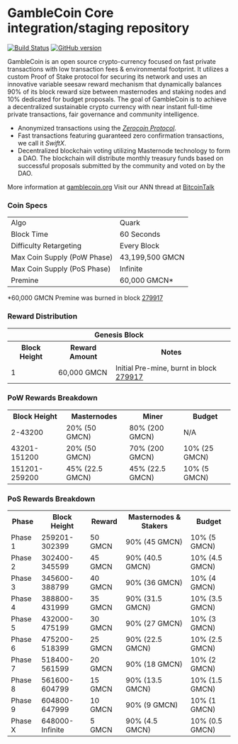 GambleCoin Core integration/staging repository
=====================================

[![Build Status](https://travis-ci.org/GambleCoin-Project/GambleCoin.svg?branch=master)](https://travis-ci.org/GambleCoin-Project/GambleCoin) [![GitHub version](https://badge.fury.io/gh/GambleCoin-Project%2Fgamblecoin.svg)](https://badge.fury.io/gh/GambleCoin-Project%2Fgamblecoin)

GambleCoin is an open source crypto-currency focused on fast private transactions with low transaction fees & environmental footprint.  It utilizes a custom Proof of Stake protocol for securing its network and uses an innovative variable seesaw reward mechanism that dynamically balances 90% of its block reward size between masternodes and staking nodes and 10% dedicated for budget proposals. The goal of GambleCoin is to achieve a decentralized sustainable crypto currency with near instant full-time private transactions, fair governance and community intelligence.
- Anonymized transactions using the [_Zerocoin Protocol_](http://www.gamblecoin.org/zpiv).
- Fast transactions featuring guaranteed zero confirmation transactions, we call it _SwiftX_.
- Decentralized blockchain voting utilizing Masternode technology to form a DAO. The blockchain will distribute monthly treasury funds based on successful proposals submitted by the community and voted on by the DAO.

More information at [gamblecoin.org](http://www.gamblecoin.org) Visit our ANN thread at [BitcoinTalk](http://www.bitcointalk.org/index.php?topic=1262920)

### Coin Specs
<table>
<tr><td>Algo</td><td>Quark</td></tr>
<tr><td>Block Time</td><td>60 Seconds</td></tr>
<tr><td>Difficulty Retargeting</td><td>Every Block</td></tr>
<tr><td>Max Coin Supply (PoW Phase)</td><td>43,199,500 GMCN</td></tr>
<tr><td>Max Coin Supply (PoS Phase)</td><td>Infinite</td></tr>
<tr><td>Premine</td><td>60,000 GMCN*</td></tr>
</table>

*60,000 GMCN Premine was burned in block [279917](http://www.presstab.pw/phpexplorer/GambleCoin/block.php?blockhash=206d9cfe859798a0b0898ab00d7300be94de0f5469bb446cecb41c3e173a57e0)

### Reward Distribution

<table>
<th colspan=4>Genesis Block</th>
<tr><th>Block Height</th><th>Reward Amount</th><th>Notes</th></tr>
<tr><td>1</td><td>60,000 GMCN</td><td>Initial Pre-mine, burnt in block <a href="http://www.presstab.pw/phpexplorer/GambleCoin/block.php?blockhash=206d9cfe859798a0b0898ab00d7300be94de0f5469bb446cecb41c3e173a57e0">279917</a></td></tr>
</table>

### PoW Rewards Breakdown

<table>
<th>Block Height</th><th>Masternodes</th><th>Miner</th><th>Budget</th>
<tr><td>2-43200</td><td>20% (50 GMCN)</td><td>80% (200 GMCN)</td><td>N/A</td></tr>
<tr><td>43201-151200</td><td>20% (50 GMCN)</td><td>70% (200 GMCN)</td><td>10% (25 GMCN)</td></tr>
<tr><td>151201-259200</td><td>45% (22.5 GMCN)</td><td>45% (22.5 GMCN)</td><td>10% (5 GMCN)</td></tr>
</table>

### PoS Rewards Breakdown

<table>
<th>Phase</th><th>Block Height</th><th>Reward</th><th>Masternodes & Stakers</th><th>Budget</th>
<tr><td>Phase 1</td><td>259201-302399</td><td>50 GMCN</td><td>90% (45 GMCN)</td><td>10% (5 GMCN)</td></tr>
<tr><td>Phase 2</td><td>302400-345599</td><td>45 GMCN</td><td>90% (40.5 GMCN)</td><td>10% (4.5 GMCN)</td></tr>
<tr><td>Phase 3</td><td>345600-388799</td><td>40 GMCN</td><td>90% (36 GMCN)</td><td>10% (4 GMCN)</td></tr>
<tr><td>Phase 4</td><td>388800-431999</td><td>35 GMCN</td><td>90% (31.5 GMCN)</td><td>10% (3.5 GMCN)</td></tr>
<tr><td>Phase 5</td><td>432000-475199</td><td>30 GMCN</td><td>90% (27 GMCN)</td><td>10% (3 GMCN)</td></tr>
<tr><td>Phase 6</td><td>475200-518399</td><td>25 GMCN</td><td>90% (22.5 GMCN)</td><td>10% (2.5 GMCN)</td></tr>
<tr><td>Phase 7</td><td>518400-561599</td><td>20 GMCN</td><td>90% (18 GMCN)</td><td>10% (2 GMCN)</td></tr>
<tr><td>Phase 8</td><td>561600-604799</td><td>15 GMCN</td><td>90% (13.5 GMCN)</td><td>10% (1.5 GMCN)</td></tr>
<tr><td>Phase 9</td><td>604800-647999</td><td>10 GMCN</td><td>90% (9 GMCN)</td><td>10% (1 GMCN)</td></tr>
<tr><td>Phase X</td><td>648000-Infinite</td><td>5 GMCN</td><td>90% (4.5 GMCN)</td><td>10% (0.5 GMCN)</td></tr>
</table>
